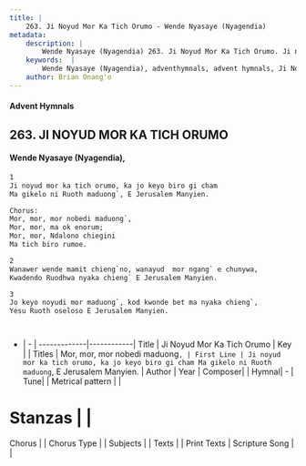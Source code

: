 ```yaml
---
title: |
    263. Ji Noyud Mor Ka Tich Orumo - Wende Nyasaye (Nyagendia)
metadata:
    description: |
        Wende Nyasaye (Nyagendia) 263. Ji Noyud Mor Ka Tich Orumo. Ji noyud mor ka tich orumo, ka jo keyo biro gi cham Ma gikelo ni Ruoth maduong`, E Jerusalem Manyien.  Chorus: Mor, mor, mor nobedi maduong`, Mor, mor, ma ok enorum; Mor, mor, Ndalono chiegini Ma tich biro rumoe.   
    keywords:  |
        Wende Nyasaye (Nyagendia), adventhymnals, advent hymnals, Ji Noyud Mor Ka Tich Orumo, Ji noyud mor ka tich orumo, ka jo keyo biro gi cham Ma gikelo ni Ruoth maduong`, E Jerusalem Manyien.. Mor, mor, mor nobedi maduong`,
    author: Brian Onang'o
---
```


#### Advent Hymnals
## 263. JI NOYUD MOR KA TICH ORUMO
####  Wende Nyasaye (Nyagendia),

```txt
1
Ji noyud mor ka tich orumo, ka jo keyo biro gi cham
Ma gikelo ni Ruoth maduong`, E Jerusalem Manyien.

Chorus:
Mor, mor, mor nobedi maduong`,
Mor, mor, ma ok enorum;
Mor, mor, Ndalono chiegini
Ma tich biro rumoe. 

2
Wanawer wende mamit chieng`no, wanayud  mor ngang` e chunywa,
Kwadendo Ruodhwa nyaka chieng` E Jerusalem Manyien.

3
Jo keyo noyudi mor maduong`, kod kwonde bet ma nyaka chieng`,
Yesu Ruoth oseloso E Jerusalem Manyien.




```

- |   -  |
-------------|------------|
Title | Ji Noyud Mor Ka Tich Orumo |
Key |  |
Titles | Mor, mor, mor nobedi maduong`, |
First Line | Ji noyud mor ka tich orumo, ka jo keyo biro gi cham Ma gikelo ni Ruoth maduong`, E Jerusalem Manyien. |
Author | 
Year | 
Composer| |
Hymnal|  - |
Tune|  |
Metrical pattern | |
# Stanzas |  |
Chorus |  |
Chorus Type |  |
Subjects | |
Texts |  |
Print Texts | 
Scripture Song |  |
    
